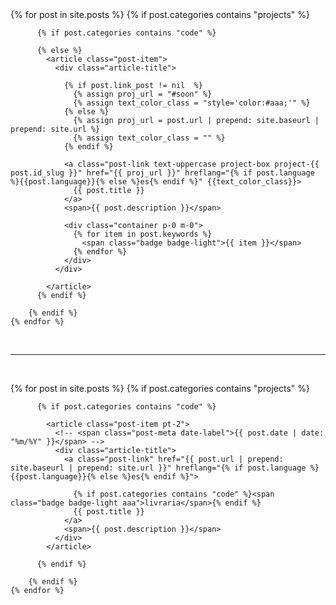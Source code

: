 <div class="container">
  <div class="projects-box mt-3">
    {% for post in site.posts %}
        {% if post.categories contains "projects" %}

          {% if post.categories contains "code" %}

          {% else %}
            <article class="post-item">
              <div class="article-title">

                {% if post.link_post != nil  %}
                  {% assign proj_url = "#soon" %}
                  {% assign text_color_class = "style='color:#aaa;'" %}
                {% else %}
                  {% assign proj_url = post.url | prepend: site.baseurl | prepend: site.url %}
                  {% assign text_color_class = "" %}
                {% endif %}

                <a class="post-link text-uppercase project-box project-{{ post.id_slug }}" href="{{ proj_url }}" hreflang="{% if post.language %}{{post.language}}{% else %}es{% endif %}" {{text_color_class}}>
                  {{ post.title }}
                </a>
                <span>{{ post.description }}</span>

                <div class="container p-0 m-0">
                  {% for item in post.keywords %}
                    <span class="badge badge-light">{{ item }}</span>
                  {% endfor %}
                </div>
              </div>

            </article>
          {% endif %}

        {% endif %}
    {% endfor %}
  </div>

<br><hr><br>
  <div class="libs-box">
    {% for post in site.posts %}
        {% if post.categories contains "projects" %}

          {% if post.categories contains "code" %}

            <article class="post-item pt-2">
              <!-- <span class="post-meta date-label">{{ post.date | date: "%m/%Y" }}</span> -->
              <div class="article-title">
                <a class="post-link" href="{{ post.url | prepend: site.baseurl | prepend: site.url }}" hreflang="{% if post.language %}{{post.language}}{% else %}es{% endif %}">

                  {% if post.categories contains "code" %}<span class="badge badge-light aaa">livraria</span>{% endif %}
                  {{ post.title }}
                </a>
                <span>{{ post.description }}</span>
              </div>
            </article>

          {% endif %}

        {% endif %}
    {% endfor %}
  </div>
</div>
